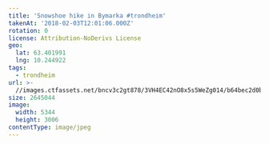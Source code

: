 ```yaml
---
title: 'Snowshoe hike in Bymarka #trondheim'
takenAt: '2018-02-03T12:01:06.000Z'
rotation: 0
license: Attribution-NoDerivs License
geo:
  lat: 63.401991
  lng: 10.244922
tags:
  - trondheim
url: >-
  //images.ctfassets.net/bncv3c2gt878/3VH4EC42nO8x5s5WeZg014/b64bec2d0bac04dc1e212a0b962bac16/snowshoe-hike-in-bymarka-trondheim_40062277391_o
size: 2645044
image:
  width: 5344
  height: 3006
contentType: image/jpeg
---
```


